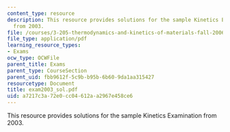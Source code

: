 ```yaml
---
content_type: resource
description: This resource provides solutions for the sample Kinetics Examination
  from 2003.
file: /courses/3-205-thermodynamics-and-kinetics-of-materials-fall-2006/a7217c3a72e0cc04612aa2967e458ce6_exam2003_sol.pdf
file_type: application/pdf
learning_resource_types:
- Exams
ocw_type: OCWFile
parent_title: Exams
parent_type: CourseSection
parent_uid: fbb9612f-5c9b-b95b-6b60-9da1aa315427
resourcetype: Document
title: exam2003_sol.pdf
uid: a7217c3a-72e0-cc04-612a-a2967e458ce6
---
```

This resource provides solutions for the sample Kinetics Examination from 2003.

